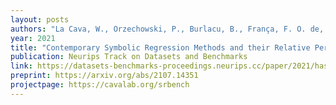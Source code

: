 ```yaml
---
layout: posts
authors: "La Cava, W., Orzechowski, P., Burlacu, B., França, F. O. de, Virgolin, M., Jin, Y., Kommenda, M., and Moore, J. H. "
year: 2021
title: "Contemporary Symbolic Regression Methods and their Relative Performance"
publication: Neurips Track on Datasets and Benchmarks
link: https://datasets-benchmarks-proceedings.neurips.cc/paper/2021/hash/c0c7c76d30bd3dcaefc96f40275bdc0a-Abstract-round1.html
preprint: https://arxiv.org/abs/2107.14351
projectpage: https://cavalab.org/srbench
---
```

